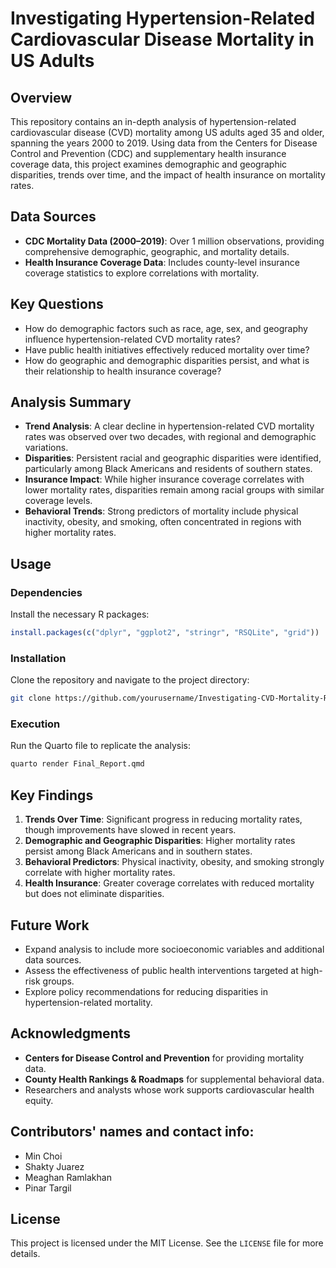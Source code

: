 # Investigating Hypertension-Related Cardiovascular Disease Mortality in US Adults

## Overview
This repository contains an in-depth analysis of hypertension-related cardiovascular disease (CVD) mortality among US adults aged 35 and older, spanning the years 2000 to 2019. Using data from the Centers for Disease Control and Prevention (CDC) and supplementary health insurance coverage data, this project examines demographic and geographic disparities, trends over time, and the impact of health insurance on mortality rates.

## Data Sources
- **CDC Mortality Data (2000–2019)**: Over 1 million observations, providing comprehensive demographic, geographic, and mortality details.
- **Health Insurance Coverage Data**: Includes county-level insurance coverage statistics to explore correlations with mortality.

## Key Questions
- How do demographic factors such as race, age, sex, and geography influence hypertension-related CVD mortality rates?
- Have public health initiatives effectively reduced mortality over time?
- How do geographic and demographic disparities persist, and what is their relationship to health insurance coverage?

## Analysis Summary
- **Trend Analysis**: A clear decline in hypertension-related CVD mortality rates was observed over two decades, with regional and demographic variations.
- **Disparities**: Persistent racial and geographic disparities were identified, particularly among Black Americans and residents of southern states.
- **Insurance Impact**: While higher insurance coverage correlates with lower mortality rates, disparities remain among racial groups with similar coverage levels.
- **Behavioral Trends**: Strong predictors of mortality include physical inactivity, obesity, and smoking, often concentrated in regions with higher mortality rates.

## Usage
### Dependencies
Install the necessary R packages:
```R
install.packages(c("dplyr", "ggplot2", "stringr", "RSQLite", "grid"))
```

### Installation
Clone the repository and navigate to the project directory:
```bash
git clone https://github.com/yourusername/Investigating-CVD-Mortality-Rates.git
```

### Execution
Run the Quarto file to replicate the analysis:
```bash
quarto render Final_Report.qmd
```

## Key Findings
1. **Trends Over Time**: Significant progress in reducing mortality rates, though improvements have slowed in recent years.
2. **Demographic and Geographic Disparities**: Higher mortality rates persist among Black Americans and in southern states.
3. **Behavioral Predictors**: Physical inactivity, obesity, and smoking strongly correlate with higher mortality rates.
4. **Health Insurance**: Greater coverage correlates with reduced mortality but does not eliminate disparities.

## Future Work
- Expand analysis to include more socioeconomic variables and additional data sources.
- Assess the effectiveness of public health interventions targeted at high-risk groups.
- Explore policy recommendations for reducing disparities in hypertension-related mortality.

## Acknowledgments
- **Centers for Disease Control and Prevention** for providing mortality data.
- **County Health Rankings & Roadmaps** for supplemental behavioral data.
- Researchers and analysts whose work supports cardiovascular health equity.

## Contributors' names and contact info:

- Min Choi 
- Shakty Juarez
- Meaghan Ramlakhan
- Pinar Targil

## License
This project is licensed under the MIT License. See the `LICENSE` file for more details.
